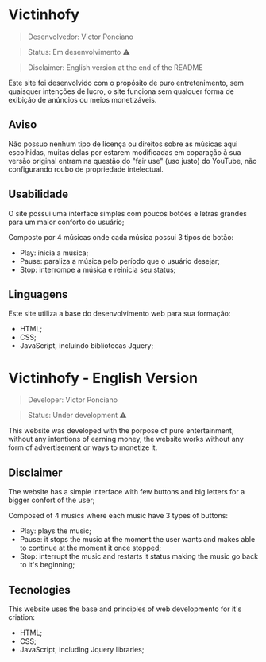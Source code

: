 # Victinhofy

> Desenvolvedor: Victor Ponciano

> Status: Em desenvolvimento ⚠️

> Disclaimer: English version at the end of the README

Este site foi desenvolvido com o propósito de puro entretenimento, sem quaisquer intenções de lucro, o site funciona sem qualquer forma de exibição de anúncios ou meios monetizáveis.

## Aviso

Não possuo nenhum tipo de licença ou direitos sobre as músicas aqui escolhidas, muitas delas por estarem modificadas em coparação à sua versão original entram na questão do "fair use" (uso justo) do YouTube, não configurando roubo de propriedade intelectual.

## Usabilidade

O site possui uma interface simples com poucos botões e letras grandes para um maior conforto do usuário;

Composto por 4 músicas onde cada música possui 3 tipos de botão: 
+ Play: inicia a música;
+ Pause: paraliza a música pelo período que o usuário desejar;
+ Stop: interrompe a música e reinicia seu status;

## Linguagens

Este site utiliza a base do desenvolvimento web para sua formação:
+ HTML;
+ CSS;
+ JavaScript, incluindo bibliotecas Jquery;

# Victinhofy - English Version

> Developer: Victor Ponciano

> Status: Under development ⚠️

This website was developed with the porpose of pure entertainment, without any intentions of earning money, the website works without any form of advertisement or ways to monetize it.

## Disclaimer

The website has a simple interface with few buttons and big letters for a bigger confort of the user;

Composed of 4 musics where each music have 3 types of buttons: 
+ Play: plays the music;
+ Pause: it stops the music at the moment the user wants and makes able to continue at the moment it once stopped;
+ Stop: interrupt the music and restarts it status making the music go back to it's beginning;

## Tecnologies

This website uses the base and principles of web developmento for it's criation:
+ HTML;
+ CSS;
+ JavaScript, including Jquery libraries;
